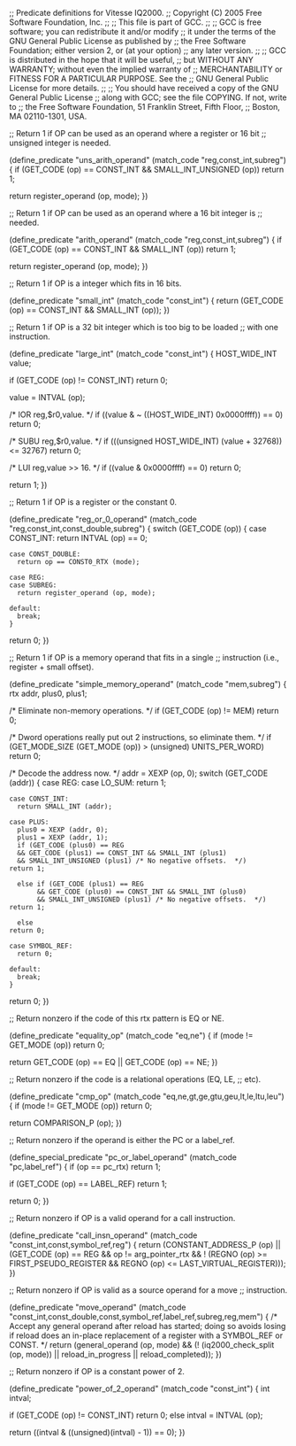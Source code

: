 ;; Predicate definitions for Vitesse IQ2000.
;; Copyright (C) 2005 Free Software Foundation, Inc.
;;
;; This file is part of GCC.
;;
;; GCC is free software; you can redistribute it and/or modify
;; it under the terms of the GNU General Public License as published by
;; the Free Software Foundation; either version 2, or (at your option)
;; any later version.
;;
;; GCC is distributed in the hope that it will be useful,
;; but WITHOUT ANY WARRANTY; without even the implied warranty of
;; MERCHANTABILITY or FITNESS FOR A PARTICULAR PURPOSE.  See the
;; GNU General Public License for more details.
;;
;; You should have received a copy of the GNU General Public License
;; along with GCC; see the file COPYING.  If not, write to
;; the Free Software Foundation, 51 Franklin Street, Fifth Floor,
;; Boston, MA 02110-1301, USA.

;; Return 1 if OP can be used as an operand where a register or 16 bit
;; unsigned integer is needed.

(define_predicate "uns_arith_operand"
  (match_code "reg,const_int,subreg")
{
  if (GET_CODE (op) == CONST_INT && SMALL_INT_UNSIGNED (op))
    return 1;

  return register_operand (op, mode);
})

;; Return 1 if OP can be used as an operand where a 16 bit integer is
;; needed.

(define_predicate "arith_operand"
  (match_code "reg,const_int,subreg")
{
  if (GET_CODE (op) == CONST_INT && SMALL_INT (op))
    return 1;

  return register_operand (op, mode);
})

;; Return 1 if OP is a integer which fits in 16 bits.

(define_predicate "small_int"
  (match_code "const_int")
{
  return (GET_CODE (op) == CONST_INT && SMALL_INT (op));
})

;; Return 1 if OP is a 32 bit integer which is too big to be loaded
;; with one instruction.

(define_predicate "large_int"
  (match_code "const_int")
{
  HOST_WIDE_INT value;

  if (GET_CODE (op) != CONST_INT)
    return 0;

  value = INTVAL (op);

  /* IOR reg,$r0,value.  */
  if ((value & ~ ((HOST_WIDE_INT) 0x0000ffff)) == 0)
    return 0;

  /* SUBU reg,$r0,value.  */
  if (((unsigned HOST_WIDE_INT) (value + 32768)) <= 32767)
    return 0;

  /* LUI reg,value >> 16.  */
  if ((value & 0x0000ffff) == 0)
    return 0;

  return 1;
})

;; Return 1 if OP is a register or the constant 0.

(define_predicate "reg_or_0_operand"
  (match_code "reg,const_int,const_double,subreg")
{
  switch (GET_CODE (op))
    {
    case CONST_INT:
      return INTVAL (op) == 0;

    case CONST_DOUBLE:
      return op == CONST0_RTX (mode);

    case REG:
    case SUBREG:
      return register_operand (op, mode);

    default:
      break;
    }

  return 0;
})

;; Return 1 if OP is a memory operand that fits in a single
;; instruction (i.e., register + small offset).

(define_predicate "simple_memory_operand"
  (match_code "mem,subreg")
{
  rtx addr, plus0, plus1;

  /* Eliminate non-memory operations.  */
  if (GET_CODE (op) != MEM)
    return 0;

  /* Dword operations really put out 2 instructions, so eliminate them.  */
  if (GET_MODE_SIZE (GET_MODE (op)) > (unsigned) UNITS_PER_WORD)
    return 0;

  /* Decode the address now.  */
  addr = XEXP (op, 0);
  switch (GET_CODE (addr))
    {
    case REG:
    case LO_SUM:
      return 1;

    case CONST_INT:
      return SMALL_INT (addr);

    case PLUS:
      plus0 = XEXP (addr, 0);
      plus1 = XEXP (addr, 1);
      if (GET_CODE (plus0) == REG
	  && GET_CODE (plus1) == CONST_INT && SMALL_INT (plus1)
	  && SMALL_INT_UNSIGNED (plus1) /* No negative offsets.  */)
	return 1;

      else if (GET_CODE (plus1) == REG
	       && GET_CODE (plus0) == CONST_INT && SMALL_INT (plus0)
	       && SMALL_INT_UNSIGNED (plus1) /* No negative offsets.  */)
	return 1;

      else
	return 0;

    case SYMBOL_REF:
      return 0;

    default:
      break;
    }

  return 0;
})

;; Return nonzero if the code of this rtx pattern is EQ or NE.

(define_predicate "equality_op"
  (match_code "eq,ne")
{
  if (mode != GET_MODE (op))
    return 0;

  return GET_CODE (op) == EQ || GET_CODE (op) == NE;
})

;; Return nonzero if the code is a relational operations (EQ, LE,
;; etc).

(define_predicate "cmp_op"
  (match_code "eq,ne,gt,ge,gtu,geu,lt,le,ltu,leu")
{
  if (mode != GET_MODE (op))
    return 0;

  return COMPARISON_P (op);
})

;; Return nonzero if the operand is either the PC or a label_ref.

(define_special_predicate "pc_or_label_operand"
  (match_code "pc,label_ref")
{
  if (op == pc_rtx)
    return 1;

  if (GET_CODE (op) == LABEL_REF)
    return 1;

  return 0;
})

;; Return nonzero if OP is a valid operand for a call instruction.

(define_predicate "call_insn_operand"
  (match_code "const_int,const,symbol_ref,reg")
{
  return (CONSTANT_ADDRESS_P (op)
	  || (GET_CODE (op) == REG && op != arg_pointer_rtx
	      && ! (REGNO (op) >= FIRST_PSEUDO_REGISTER
		    && REGNO (op) <= LAST_VIRTUAL_REGISTER)));
})

;; Return nonzero if OP is valid as a source operand for a move
;; instruction.

(define_predicate "move_operand"
  (match_code "const_int,const_double,const,symbol_ref,label_ref,subreg,reg,mem")
{
  /* Accept any general operand after reload has started; doing so
     avoids losing if reload does an in-place replacement of a register
     with a SYMBOL_REF or CONST.  */
  return (general_operand (op, mode)
	  && (! (iq2000_check_split (op, mode))
	      || reload_in_progress || reload_completed));
})

;; Return nonzero if OP is a constant power of 2.

(define_predicate "power_of_2_operand"
  (match_code "const_int")
{
  int intval;

  if (GET_CODE (op) != CONST_INT)
    return 0;
  else
    intval = INTVAL (op);

  return ((intval & ((unsigned)(intval) - 1)) == 0);
})
